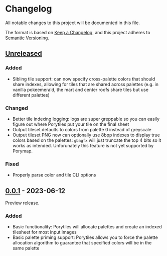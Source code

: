 # Changelog

All notable changes to this project will be documented in this file.

The format is based on [Keep a Changelog](https://keepachangelog.com/en/1.0.0/),
and this project adheres to [Semantic Versioning](https://semver.org/spec/v2.0.0.html).

## [Unreleased]

### Added

- Sibling tile support: can now specify cross-palette colors that should share indexes, allowing for tiles that are
  shared across palettes (e.g. in vanilla pokeemerald, the mart and center roofs share tiles but use different palettes)

### Changed

- Better tile indexing logging: logs are super greppable so you can easily figure out where Porytiles put your tile on
  the final sheet
- Output tileset defaults to colors from palette 0 instead of greyscale
- Output tileset PNG now can optionally use 8bpp indexes to display true colors based on the palettes: `gbagfx` will
  just truncate the top 4 bits so it works as intended. Unforunately this feature is not yet supported by Porymap.

### Fixed

- Properly parse color and tile CLI options

## [0.0.1] - 2023-06-12

Preview release.

### Added

- Basic functionality: Porytiles will allocate palettes and create an indexed tilesheet for most input images
- Basic palette priming support: Porytiles allows you to force the palette allocation algorithm to guarantee that
  specified colors will be in the same palette

[Unreleased]: https://github.com/grunt-lucas/porytiles/compare/0.0.1...HEAD

[0.0.1]: https://github.com/grunt-lucas/porytiles/tree/0.0.1